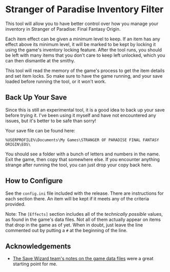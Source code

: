 # Stranger of Paradise Inventory Filter

This tool will allow you to have better control over how you manage your inventory in Stranger of Paradise: Final Fantasy Origin.

Each item effect can be given a minimum level to keep. If an item has any effect above its minimum level, it will be marked to be kept by locking it using the game's inventory locking feature. After the tool runs, you should be left with many items that you don't care to keep left unlocked, which you can then dismantle at the smithy.

This tool will read the memory of the game's process to get the item details and set item locks. So make sure to have the game running, and your save loaded before running the tool, or it won't work.

## Back Up Your Save

Since this is still an experimental tool, it is a good idea to back up your save before trying it. I've been using it myself and have not encountered any issues, but it's better to be safe than sorry!

Your save file can be found here:

`%USERPROFILE%\Documents\My Games\STRANGER OF PARADISE FINAL FANTASY ORIGIN\EOS\`

You should see a folder with a bunch of letters and numbers in the name. Exit the game, then copy that somewhere else. If you encounter anything strange after running the tool, you can just drop your copy back here.

## How to Configure

See the `config.ini` file included with the release. There are instructions for each section there. An item will be kept if it meets any of the criteria provided.

Note: The `[Effects]` section includes all of the *technically possible* values, as found in the game's data files. Not all of them actually appear on items that drop in the game as of yet. When in doubt, just leave the line commented out by putting a `#` at the beginning of the line.


## Acknowledgements

* [The Save Wizard team's notes on the game data files](https://docs.google.com/spreadsheets/d/1GjMSRSg4gsZYfNqqbZSseIUX4wItErNgjvKNp50D3zM/edit?usp=sharing) were a great starting point for me.

